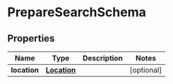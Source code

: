 

# PrepareSearchSchema


## Properties

Name | Type | Description | Notes
------------ | ------------- | ------------- | -------------
**location** | [**Location**](Location.md) |  |  [optional]



